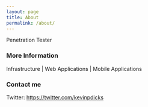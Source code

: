 ```yaml
---
layout: page
title: About
permalink: /about/
---
```


Penetration Tester

### More Information

Infrastructure | Web Applications | Mobile Applications

### Contact me

Twitter: https://twitter.com/kevinpdicks
